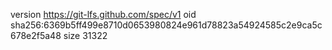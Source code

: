 version https://git-lfs.github.com/spec/v1
oid sha256:6369b5ff499e8710d0653980824e961d78823a54924585c2e9ca5c678e2f5a48
size 31322
